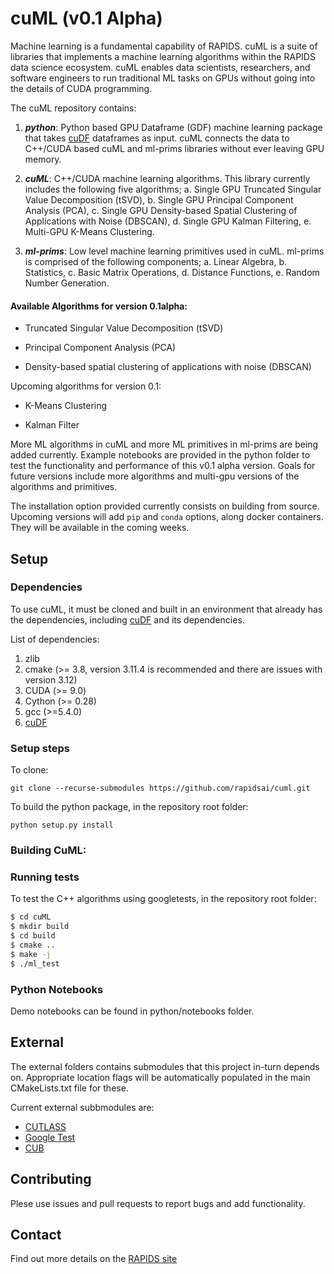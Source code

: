 # cuML (v0.1 Alpha)

Machine learning is a fundamental capability of RAPIDS. cuML is a suite of libraries that implements a machine learning algorithms within the RAPIDS data science ecosystem. cuML enables data scientists, researchers, and software engineers to run traditional ML tasks on  GPUs without going into the details of CUDA programming.

The cuML repository contains:

1. ***python***: Python based GPU Dataframe (GDF) machine learning package that takes [cuDF](https://github.com/rapidsai/cudf-alpha) dataframes as input. cuML connects the data to C++/CUDA based cuML and ml-prims libraries without ever leaving GPU memory.

2. ***cuML***: C++/CUDA machine learning algorithms. This library currently includes the following five algorithms;
   a. Single GPU Truncated Singular Value Decomposition (tSVD),
   b. Single GPU Principal Component Analysis (PCA),
   c. Single GPU Density-based Spatial Clustering of Applications with Noise (DBSCAN),
   d. Single GPU Kalman Filtering,
   e. Multi-GPU K-Means Clustering.

3. ***ml-prims***: Low level machine learning primitives used in cuML. ml-prims is comprised of the following components;
   a. Linear Algebra,
   b. Statistics,
   c. Basic Matrix Operations,
   d. Distance Functions,
   e. Random Number Generation.

#### Available Algorithms for version 0.1alpha:

- Truncated Singular Value Decomposition (tSVD)

- Principal Component Analysis (PCA)

- Density-based spatial clustering of applications with noise (DBSCAN)

Upcoming algorithms for version 0.1:

- K-Means Clustering

- Kalman Filter

More ML algorithms in cuML and more ML primitives in ml-prims are being added currently. Example notebooks are provided in the python folder to test the functionality and performance of this v0.1 alpha version. Goals for future versions include more algorithms and  multi-gpu versions of the algorithms and primitives.

The installation option provided currently consists on building from source. Upcoming versions will add `pip` and `conda` options, along docker containers. They will be available in the coming weeks.


## Setup

### Dependencies

To use cuML, it must be cloned and built in an environment that already has the dependencies, including [cuDF](https://github.com/rapidsai/cudf-alpha) and its dependencies.

List of dependencies:

1. zlib
2. cmake (>= 3.8, version 3.11.4 is recommended and there are issues with version 3.12)
3. CUDA (>= 9.0)
4. Cython (>= 0.28)
5. gcc (>=5.4.0)
6. [cuDF](https://github.com/rapidsai/cudf-alpha)

### Setup steps

To clone:

```
git clone --recurse-submodules https://github.com/rapidsai/cuml.git
```

To build the python package, in the repository root folder:

```
python setup.py install
```

### Building CuML:

### Running tests

To test the C++ algorithms using googletests, in the repository root folder:

```bash
$ cd cuML
$ mkdir build
$ cd build
$ cmake ..
$ make -j
$ ./ml_test
```

### Python Notebooks

Demo notebooks can be found in python/notebooks folder.

## External

The external folders contains submodules that this project in-turn depends on. Appropriate location flags
will be automatically populated in the main CMakeLists.txt file for these.

Current external subbmodules are:

- [CUTLASS](https://github.com/NVIDIA/cutlass)
- [Google Test](https://github.com/google/googletest)
- [CUB](https://github.com/NVlabs/cub)

## Contributing

Plese use issues and pull requests to report bugs and add functionality.

## Contact

Find out more details on the [RAPIDS site](https://rapids.ai/community.html)
